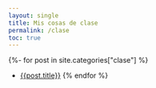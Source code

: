 ```yaml
---
layout: single
title: Mis cosas de clase
permalink: /clase
toc: true
---
```


{%- for post in site.categories["clase"] %}
* [{{post.title}}]({{post.url}})
{% endfor %}
